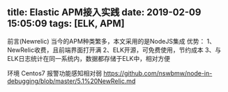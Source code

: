 title: Elastic APM接入实践
date: 2019-02-09 15:05:09
tags: [ELK, APM]
---

前言(Newrelic)
当今的APM种类繁多，本文采用的是NodeJS集成
优势：
1、NewRelic收费，且前端界面打开满
2、ELK开源，可免费使用，节约成本
3、与ELK日志统计在同一系统内，数据都存储于ELK中，相对方便

环境 Centos7
报警功能感知相对弱
https://github.com/nswbmw/node-in-debugging/blob/master/5.1%20NewRelic.md